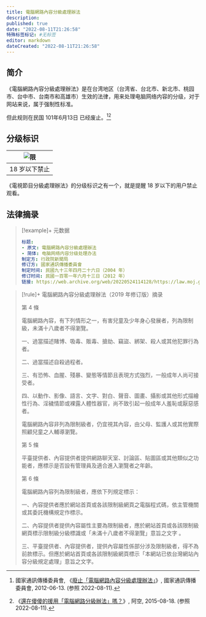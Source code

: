 ```yaml
---
title: 電腦網路內容分級處理辦法
description:
published: true
date: "2022-08-11T21:26:58"
特殊标签标记: #无标签
editor: markdown
dateCreated: "2022-08-11T21:26:58"
---
```


## 简介

《電腦網路內容分級處理辦法》是在台湾地区（台湾省、台北市、新北市、桃园市、台中市、台南市和高雄市）生效的法律，用来处理电脑网络内容的分级，对于网站来说，属于强制性标准。

但此规则在民国 101年6月13日 已经废止。[^1][^2]

[^1]: 國家通訊傳播委員會, 《[廢止「電腦網路內容分級處理辦法」](https://web.archive.org/web/20200923031110/https://www.ncc.gov.tw/chinese/news_detail.aspx?site_content_sn=538&sn_f=25035)》, 國家通訊傳播委員會, 2012-06-13. (参照 2022-08-11).

[^2]: 《[還在傻傻的援用「電腦網路分級辦法」嗎？](https://web.archive.org/web/20201110210648/https://kong0107.github.io/posts/2015/08/net-rating/)》, 阿空, 2015-08-18. (参照 2022-08-11).

## 分级标识

|    ![限][]    |
| :-----------: |
| 18 岁以下禁止 |

[限]: https://s3.tebi.io/ggame/censorship/内容分级/网络/電腦網路內容分級處理辦法/限2.webp

《電視節目分級處理辦法》的分级标识之有一个，就是提醒 18 岁以下的用户禁止观看。

## 法律摘录

> [!example]+ 元数据
>
> ```YAML
> 标题:
> - 原文: 電腦網路內容分級處理辦法
> - 简体: 电脑网络内容分级处理办法
> 制定方: 行政院新聞局
> 修订方: 國家通訊傳播委員會
> 制定时间: 民國九十三年四月二十六日（2004 年）
> 修订时间: 民國一百零一年六月十三日（2012 年）
> 链接: https://web.archive.org/web/20220524114128/https://law.moj.gov.tw/LawClass/LawAll.aspx?pcode=P0050021
> ```

> [!rule]+ 電腦網路內容分級處理辦法（2019 年修订版）摘录
>
> 第 4 條
>
> 電腦網路內容，有下列情形之一，有害兒童及少年身心發展者，列為限制級，未滿十八歲者不得瀏覽。
>
> 一、過當描述賭博、吸毒、販毒、搶劫、竊盜、綁架、殺人或其他犯罪行為者。
>
> 二、過當描述自殺過程者。
>
> 三、有恐怖、血腥、殘暴、變態等情節且表現方式強烈，一般成年人尚可接受者。
>
> 四、以動作、影像、語言、文字、對白、聲音、圖畫、攝影或其他形式描繪性行為、淫穢情節或裸露人體性器官，尚不致引起一般成年人羞恥或厭惡感者。
>
> 電腦網路內容非列為限制級者，仍宜視其內容，由父母、監護人或其他實際照顧兒童之人輔導瀏覽。
>
> 第 5 條
>
> 平臺提供者、內容提供者提供網路聊天室、討論區、貼圖區或其他類似之功能者，應標示是否設有管理員及適合進入瀏覽者之年齡。
>
> 第 6 條
>
> 電腦網路內容列為限制級者，應依下列規定標示：
>
> 一、內容提供者應於網站首頁或各該限制級網頁之電腦程式碼，依主管機關或其委託機構規定作標示。
>
> 二、內容提供者提供內容屬性主要為限制級者，應於網站首頁或各該限制級網頁標示限制級分級標識或「未滿十八歲者不得瀏覽」意旨之文字 。
>
> 三、平臺提供者、內容提供者，提供內容屬性係部分涉及限制級者，得不為前款標示。但應於網站首頁或各該限制級網頁標示「本網站已依台灣網站內容分級規定處理」意旨之文字。
